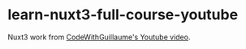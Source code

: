 # learn-nuxt3-full-course-youtube

Nuxt3 work from [CodeWithGuillaume's Youtube video](https://www.youtube.com/watch?v=ww94Jvi8JJo).